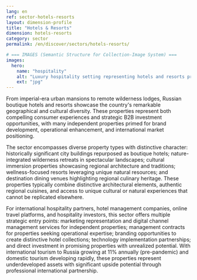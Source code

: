 ```yaml
---
lang: en
ref: sector-hotels-resorts
layout: dimension-profile
title: "Hotels & Resorts"
dimension: hotels-resorts
category: sector
permalink: /en/discover/sectors/hotels-resorts/

# === IMAGES (Semantic Structure for Collection-Image System) ===
images:
  hero:
    name: "hospitality"
    alt: "Luxury hospitality setting representing hotels and resorts premium service"
    ext: "jpg"
---
```



From imperial-era urban mansions to remote wilderness lodges, Russian boutique hotels and resorts showcase the country's remarkable geographical and cultural diversity. These properties represent both compelling consumer experiences and strategic B2B investment opportunities, with many independent properties primed for brand development, operational enhancement, and international market positioning.

The sector encompasses diverse property types with distinctive character: historically significant city buildings repurposed as boutique hotels; nature-integrated wilderness retreats in spectacular landscapes; cultural immersion properties showcasing regional architecture and traditions; wellness-focused resorts leveraging unique natural resources; and destination dining venues highlighting regional culinary heritage. These properties typically combine distinctive architectural elements, authentic regional cuisines, and access to unique cultural or natural experiences that cannot be replicated elsewhere.

For international hospitality partners, hotel management companies, online travel platforms, and hospitality investors, this sector offers multiple strategic entry points: marketing representation and digital channel management services for independent properties; management contracts for properties seeking operational expertise; branding opportunities to create distinctive hotel collections; technology implementation partnerships; and direct investment in promising properties with unrealized potential. With international tourism to Russia growing at 11% annually (pre-pandemic) and domestic tourism developing rapidly, these properties represent underdeveloped assets with significant upside potential through professional international partnership.
